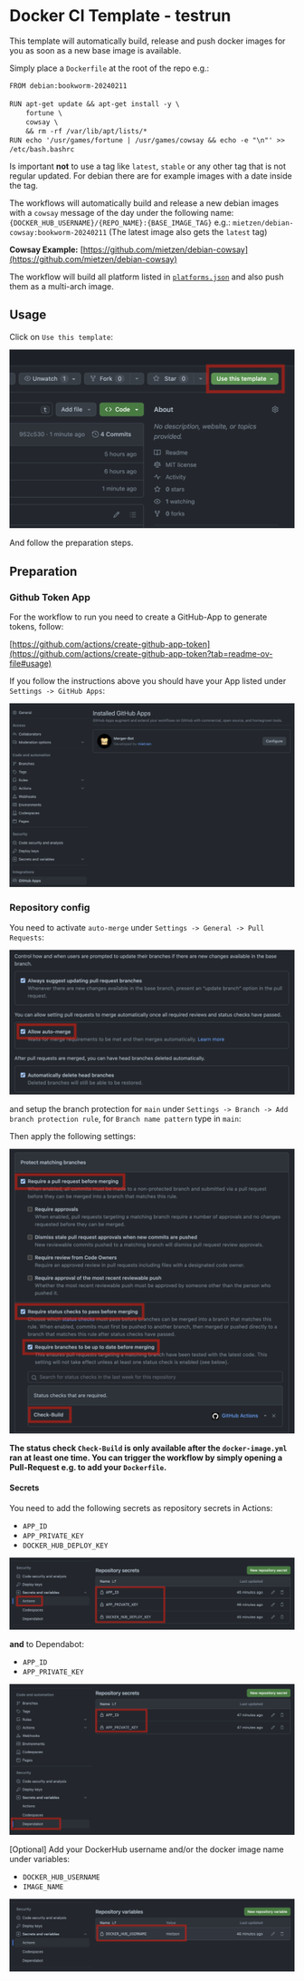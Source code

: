 # Docker CI Template - testrun

This template will automatically build, release and push docker images for you as soon as a new base image is available.

Simply place a `Dockerfile` at the root of the repo e.g.:

```
FROM debian:bookworm-20240211

RUN apt-get update && apt-get install -y \
    fortune \
    cowsay \
    && rm -rf /var/lib/apt/lists/*
RUN echo '/usr/games/fortune | /usr/games/cowsay && echo -e "\n"' >> /etc/bash.bashrc
```

Is important **not** to use a tag like `latest`, `stable` or any other tag that is not regular updated. For debian there are for example images with a date inside the tag.

The workflows will automatically build and release a new debian images with a `cowsay` message of the day under the following name: `{DOCKER_HUB_USERNAME}/{REPO_NAME}:{BASE_IMAGE_TAG}` e.g.: `mietzen/debian-cowsay:bookworm-20240211` (The latest image also gets the `latest` tag)

**Cowsay Example:** [https://github.com/mietzen/debian-cowsay](https://github.com/mietzen/debian-cowsay)

The workflow will build all platform listed in [`platforms.json`](.github/platforms.json) and also push them as a multi-arch image.

## Usage

Click on `Use this template`:

![](https://github.com/mietzen/docker-ci-template/blob/8cf107cd387f7301ac6625cf324416965b362974/use-template.png?raw=true)

And follow the preparation steps.

## Preparation

### Github Token App

For the workflow to run you need to create a GitHub-App to generate tokens, follow:

[https://github.com/actions/create-github-app-token](https://github.com/actions/create-github-app-token?tab=readme-ov-file#usage)

If you follow the instructions above you should have your App listed under `Settings -> GitHub Apps`:

![](https://github.com/mietzen/docker-ci-template/blob/313cb3c73a4ce2a43397a3a749bfcc238c967367/github-app.png?raw=true)

### Repository config

You need to activate `auto-merge` under `Settings -> General -> Pull Requests`:

![](https://github.com/mietzen/docker-ci-template/blob/313cb3c73a4ce2a43397a3a749bfcc238c967367/auto-merge.png?raw=true)

and setup the branch protection for `main` under `Settings -> Branch -> Add branch protection rule`, for `Branch name pattern` type in `main`:

Then apply the following settings:

![](https://github.com/mietzen/docker-ci-template/blob/313cb3c73a4ce2a43397a3a749bfcc238c967367/branch-protection.png?raw=true)

**The status check `Check-Build` is only available after the `docker-image.yml` ran at least one time. You can trigger the workflow by simply opening a Pull-Request e.g. to add your `Dockerfile`.**

#### Secrets

You need to add the following secrets as repository secrets in Actions:

- `APP_ID`
- `APP_PRIVATE_KEY`
- `DOCKER_HUB_DEPLOY_KEY`

![](https://github.com/mietzen/docker-ci-template/blob/313cb3c73a4ce2a43397a3a749bfcc238c967367/action-secrets.png?raw=true)

**and** to Dependabot:

- `APP_ID`
- `APP_PRIVATE_KEY`

![](https://github.com/mietzen/docker-ci-template/blob/313cb3c73a4ce2a43397a3a749bfcc238c967367/dependabot-secrets.png?raw=true)

[Optional] Add your DockerHub username and/or the docker image name under variables:

- `DOCKER_HUB_USERNAME`
- `IMAGE_NAME`

![](https://github.com/mietzen/docker-ci-template/blob/313cb3c73a4ce2a43397a3a749bfcc238c967367/actions-vars.png?raw=true)
